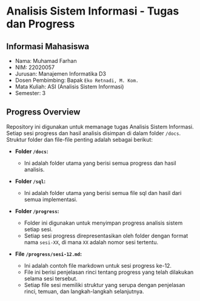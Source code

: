 # Analisis Sistem Informasi - Tugas dan Progress

## Informasi Mahasiswa

- Nama: Muhamad Farhan
- NIM: 22020057
- Jurusan: Manajemen Informatika D3
- Dosen Pembimbing: Bapak `Eko Retnadi, M. Kom.`
- Mata Kuliah: ASI (Analisis Sistem Informasi)
- Semester: 3

## Progress Overview

Repository ini digunakan untuk memanage tugas Analisis Sistem Informasi. Setiap sesi progress dan hasil analisis disimpan di dalam folder `/docs`. Struktur folder dan file-file penting adalah sebagai berikut:

- **Folder `/docs`:**
  - Ini adalah folder utama yang berisi semua progress dan hasil analisis.
- **Folder `/sql`:**
  - Ini adalah folder utama yang berisi semua file sql dan hasil dari semua implementasi.
- **Folder `/progress`:**

  - Folder ini digunakan untuk menyimpan progress analisis sistem setiap sesi.
  - Setiap sesi progress direpresentasikan oleh folder dengan format nama `sesi-XX`, di mana `XX` adalah nomor sesi tertentu.

- **File `/progress/sesi-12.md`:**
  - Ini adalah contoh file markdown untuk sesi progress ke-12.
  - File ini berisi penjelasan rinci tentang progress yang telah dilakukan selama sesi tersebut.
  - Setiap file sesi memiliki struktur yang serupa dengan penjelasan rinci, temuan, dan langkah-langkah selanjutnya.
